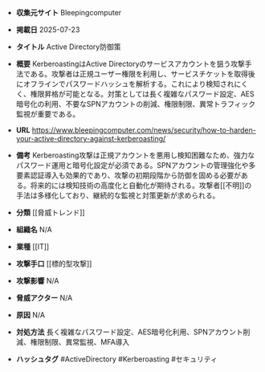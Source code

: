 - **収集元サイト**
Bleepingcomputer

- **掲載日**
2025-07-23

- **タイトル**
Active Directory防御策

- **概要**
KerberoastingはActive Directoryのサービスアカウントを狙う攻撃手法である。攻撃者は正規ユーザー権限を利用し、サービスチケットを取得後にオフラインでパスワードハッシュを解析する。これにより検知されにくく、権限昇格が可能となる。対策としては長く複雑なパスワード設定、AES暗号化の利用、不要なSPNアカウントの削減、権限制限、異常トラフィック監視が重要である。

- **URL**
https://www.bleepingcomputer.com/news/security/how-to-harden-your-active-directory-against-kerberoasting/

- **備考**
Kerberoasting攻撃は正規アカウントを悪用し検知困難なため、強力なパスワード運用と暗号化設定が必須である。SPNアカウントの管理強化や多要素認証導入も効果的であり、攻撃の初期段階から防御を固める必要がある。将来的には検知技術の高度化と自動化が期待される。攻撃者[[不明]]の手法は多様化しており、継続的な監視と対策更新が求められる。

- **分類**
[[脅威トレンド]]

- **組織名**
N/A

- **業種**
[[IT]]

- **攻撃手口**
[[標的型攻撃]]

- **攻撃影響**
N/A

- **脅威アクター**
N/A

- **原因**
N/A

- **対処方法**
長く複雑なパスワード設定、AES暗号化利用、SPNアカウント削減、権限制限、異常監視、MFA導入

- **ハッシュタグ**
#ActiveDirectory #Kerberoasting #セキュリティ
